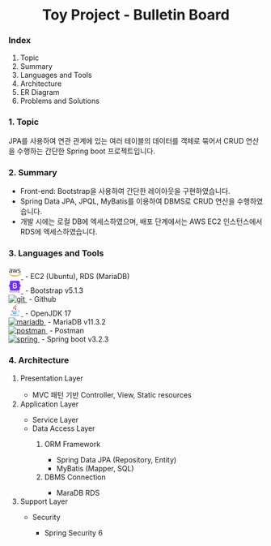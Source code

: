 <h1 align="center">Toy Project - Bulletin Board</h1>
<h3 align="left"></h3>

<h3 align="left">Index</h3>
<p align="left">
  <ol>
    <li>Topic</li>
    <li>Summary</li>
    <li>Languages and Tools</li>
    <li>Architecture</li>
    <li>ER Diagram</li>
    <li>Problems and Solutions</li>
  </ol>
</p>

<h3 align="left">1. Topic</h3>
<p align="left">
  JPA를 사용하여 연관 관계에 있는 여러 테이블의 데이터를 객체로 묶어서 CRUD 연산을 수행하는 간단한 Spring boot 프로젝트입니다.
</p>

<h3 align="left">2. Summary</h3>
<p align="left">
  <ul>
    <li>Front-end: Bootstrap을 사용하여 간단한 레이아웃을 구현하였습니다.</li>
    <li>Spring Data JPA, JPQL, MyBatis를 이용하여 DBMS로 CRUD 연산을 수행하였습니다.</li>
    <li>개발 시에는 로컬 DB에 엑세스하였으며, 배포 단계에서는 AWS EC2 인스턴스에서 RDS에 엑세스하였습니다.</li>
  </ul>
</p>

<h3 align="left">3. Languages and Tools</h3>
<p align="left">
  <a href="https://aws.amazon.com" target="_blank" rel="noreferrer"> <img src="https://raw.githubusercontent.com/devicons/devicon/master/icons/amazonwebservices/amazonwebservices-original-wordmark.svg" alt="aws" width="25" height="25"/> </a> <span>&nbsp;- EC2 (Ubuntu), RDS (MariaDB)</span><br/>
  <a href="https://getbootstrap.com" target="_blank" rel="noreferrer"> <img src="https://raw.githubusercontent.com/devicons/devicon/master/icons/bootstrap/bootstrap-plain-wordmark.svg" alt="bootstrap" width="25" height="25"/> </a> <span>&nbsp;- Bootstrap v5.1.3</span><br/>
  <a href="https://git-scm.com/" target="_blank" rel="noreferrer"> <img src="https://www.vectorlogo.zone/logos/git-scm/git-scm-icon.svg" alt="git" width="25" height="25"/> </a> <span>&nbsp;- Github</span><br/>
  <a href="https://www.java.com" target="_blank" rel="noreferrer"> <img src="https://raw.githubusercontent.com/devicons/devicon/master/icons/java/java-original.svg" alt="java" width="25" height="25"/> </a> <span>&nbsp;- OpenJDK 17</span><br/>
  <a href="https://mariadb.org/" target="_blank" rel="noreferrer"> <img src="https://www.vectorlogo.zone/logos/mariadb/mariadb-icon.svg" alt="mariadb" width="25" height="25"/> </a> <span>&nbsp;- MariaDB v11.3.2</span><br/>
  <a href="https://postman.com" target="_blank" rel="noreferrer"> <img src="https://www.vectorlogo.zone/logos/getpostman/getpostman-icon.svg" alt="postman" width="25" height="25"/> </a> <span>&nbsp;- Postman</span><br/>
  <a href="https://spring.io/" target="_blank" rel="noreferrer"> <img src="https://www.vectorlogo.zone/logos/springio/springio-icon.svg" alt="spring" width="25" height="25"/> </a> <span>&nbsp;- Spring boot v3.2.3</span><br/>
</p>

<h3 align="left">4. Architecture</h3>
<p align="left">
  <ol>
    <li>Presentation Layer</li>
      <ul>
        <li>MVC 패턴 기반 Controller, View, Static resources</li>
      </ul>
    <li>Application Layer</li>
      <ul>
        <li>Service Layer</li>
        <li>Data Access Layer</li>
          <ol>
            <li>ORM Framework</li>
              <ul>
                <li>Spring Data JPA (Repository, Entity)</li>
                <li>MyBatis (Mapper, SQL)</li>
              </ul>
            <li>DBMS Connection</li>
              <ul>
                <li>MaraDB RDS</li>
              </ul>
          </ol>
      </ul>
    <li>Support Layer</li>
      <ul>
        <li>Security</li>
          <ul>
            <li>Spring Security 6</li>
          </ul>
      </ul>
  </ol>
</p>
